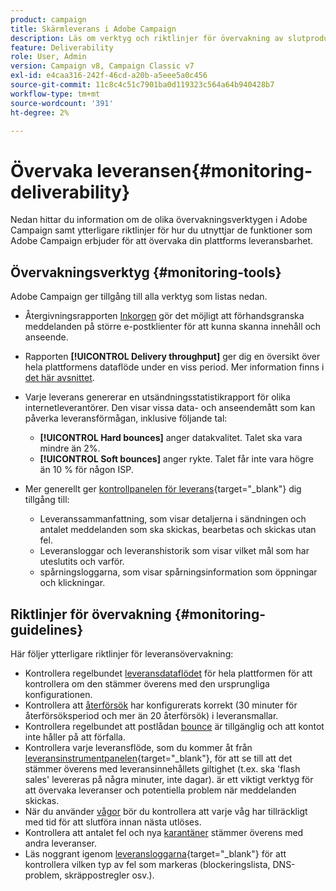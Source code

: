 ```yaml
---
product: campaign
title: Skärmleverans i Adobe Campaign
description: Läs om verktyg och riktlinjer för övervakning av slutprodukter i Adobe Campaign
feature: Deliverability
role: User, Admin
version: Campaign v8, Campaign Classic v7
exl-id: e4caa316-242f-46cd-a20b-a5eee5a0c456
source-git-commit: 11c8c4c51c7901ba0d119323c564a64b940428b7
workflow-type: tm+mt
source-wordcount: '391'
ht-degree: 2%

---
```


# Övervaka leveransen{#monitoring-deliverability}

Nedan hittar du information om de olika övervakningsverktygen i Adobe Campaign samt ytterligare riktlinjer för hur du utnyttjar de funktioner som Adobe Campaign erbjuder för att övervaka din plattforms leveransbarhet.

## Övervakningsverktyg {#monitoring-tools}

Adobe Campaign ger tillgång till alla verktyg som listas nedan.

* Återgivningsrapporten [Inkorgen](inbox-rendering.md) gör det möjligt att förhandsgranska meddelanden på större e-postklienter för att kunna skanna innehåll och anseende.

* Rapporten **[!UICONTROL Delivery throughput]** ger dig en översikt över hela plattformens dataflöde under en viss period. Mer information finns i [det här avsnittet](../reporting/global-reports.md#delivery-throughput).
* Varje leverans genererar en utsändningsstatistikrapport för olika internetleverantörer. Den visar vissa data- och anseendemått som kan påverka leveransförmågan, inklusive följande tal:
   * **[!UICONTROL Hard bounces]** anger datakvalitet. Talet ska vara mindre än 2%.
   * **[!UICONTROL Soft bounces]** anger rykte. Talet får inte vara högre än 10 % för någon ISP.

  <!--For more on this, see the [Delivery statistics](../reporting/global-reports.md#delivery-statistics) section.-->

* Mer generellt ger [kontrollpanelen för leverans](https://experienceleague.adobe.com/docs/campaign-classic/using/sending-messages/monitoring-deliveries/delivery-dashboard.html#sending-messages){target="_blank"} dig tillgång till:
   * Leveranssammanfattning, som visar detaljerna i sändningen och antalet meddelanden som ska skickas, bearbetas och skickas utan fel.
   * Leveransloggar och leveranshistorik som visar vilket mål som har uteslutits och varför.
   * spårningsloggarna, som visar spårningsinformation som öppningar och klickningar.

## Riktlinjer för övervakning {#monitoring-guidelines}

Här följer ytterligare riktlinjer för leveransövervakning:

* Kontrollera regelbundet [leveransdataflödet](../reporting/global-reports.md#delivery-throughput) för hela plattformen för att kontrollera om den stämmer överens med den ursprungliga konfigurationen.
* Kontrollera att [återförsök](delivery-failures.md#retries) har konfigurerats korrekt (30 minuter för återförsöksperiod och mer än 20 återförsök) i leveransmallar.
* Kontrollera regelbundet att postlådan [bounce](delivery-failures.md#bounce-mail-qualification) är tillgänglig och att kontot inte håller på att förfalla.
* Kontrollera varje leveransflöde, som du kommer åt från [leveransinstrumentpanelen](https://experienceleague.adobe.com/docs/campaign-classic/using/sending-messages/monitoring-deliveries/delivery-dashboard.html#sending-messages){target="_blank"}, för att se till att det stämmer överens med leveransinnehållets giltighet (t.ex. ska &#39;flash sales&#39; levereras på några minuter, inte dagar). är ett viktigt verktyg för att övervaka leveranser och potentiella problem när meddelanden skickas.
* När du använder [vågor](configure-and-send.md#sending-using-multiple-waves) bör du kontrollera att varje våg har tillräckligt med tid för att slutföra innan nästa utlöses.
* Kontrollera att antalet fel och nya [karantäner](quarantines.md) stämmer överens med andra leveranser.
* Läs noggrant igenom [leveransloggarna](https://experienceleague.adobe.com/docs/campaign-classic/using/sending-messages/monitoring-deliveries/delivery-dashboard.html#delivery-logs-and-history){target="_blank"} för att kontrollera vilken typ av fel som markeras (blockeringslista, DNS-problem, skräppostregler osv.).
